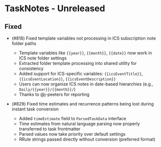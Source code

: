 # TaskNotes - Unreleased

<!--

**Added** for new features.
**Changed** for changes in existing functionality.
**Deprecated** for soon-to-be removed features.
**Removed** for now removed features.
**Fixed** for any bug fixes.
**Security** in case of vulnerabilities.

Always acknowledge contributors and those who report issues.

Example:

```
## Fixed

- (#768) Fixed calendar view appearing empty in week and day views due to invalid time configuration values
  - Added time validation in settings UI with proper error messages and debouncing
  - Added runtime sanitization in calendar with safe defaults (00:00:00, 24:00:00, 08:00:00)
  - Prevents "Cannot read properties of null (reading 'years')" error from FullCalendar
  - Thanks to @userhandle for reporting and help debugging
```

-->

## Fixed

- (#816) Fixed template variables not processing in ICS subscription note folder paths
  - Template variables like `{{year}}`, `{{month}}`, `{{date}}` now work in ICS note folder settings
  - Extracted folder template processing into shared utility for consistency
  - Added support for ICS-specific variables: `{{icsEventTitle}}`, `{{icsEventLocation}}`, `{{icsEventDescription}}`
  - Users can now organize ICS notes in date-based hierarchies (e.g., `Daily/{{year}}/{{month}}/`)
  - Thanks to @j-peeters for reporting

- (#829) Fixed time estimates and recurrence patterns being lost during instant task conversion
  - Added `timeEstimate` field to `ParsedTaskData` interface
  - Time estimates from natural language parsing now properly transferred to task frontmatter
  - Parsed values now take priority over default settings
  - RRule strings passed directly without conversion (preferred format)

